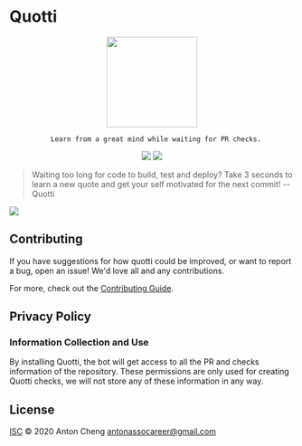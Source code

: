 # Quotti

> 
<p align="center">
<img src="https://upload.wikimedia.org/wikipedia/commons/5/50/Closed_Book_Icon.svg" height=160>

<p align="center"><code>  Learn from a great mind while waiting for PR checks.</code></p>
<p align="center">
<a href="https://opensource.org/licenses/ISC"><img src="https://img.shields.io/github/license/antoncoding/quotti?style=for-the-badge"/></a> <a href="https://github.com/apps/quotti"><img src="https://img.shields.io/badge/Marketplace-Github-blue?style=for-the-badge"> </a>

> Waiting too long for code to build, test and deploy? Take 3 seconds to learn a new quote and get your self motivated for the next commit!  -- Quotti

<img src="https://i.imgur.com/17ELP4V.png">
</p>

## Contributing

If you have suggestions for how quotti could be improved, or want to report a bug, open an issue! We'd love all and any contributions.

For more, check out the [Contributing Guide](CONTRIBUTING.md).

## Privacy Policy

### Information Collection and Use

By installing Quotti, the bot will get access to all the PR and checks information of the repository. These permissions are only used for creating Quotti checks, we will not store any of these information in any way.

## License

[ISC](LICENSE) © 2020 Anton Cheng <antonassocareer@gmail.com>
